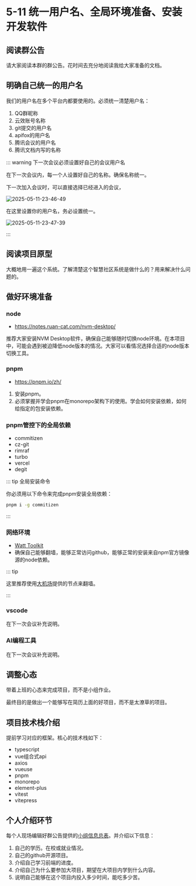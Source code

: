 # 5-11 统一用户名、全局环境准备、安装开发软件

## 阅读群公告

请大家阅读本群的群公告。花时间去充分地阅读我给大家准备的文档。

## 明确自己统一的用户名

我们的用户名在多个平台内都要使用的。必须统一清楚用户名：

1. QQ群昵称
2. 云效账号名称
3. git提交的用户名
4. apifox的用户名
5. 腾讯会议的用户名
6. 腾讯文档内写的名称

::: warning 下一次会议必须设置好自己的会议用户名

在下一次会议内，每一个人设置好自己的名称。确保名称统一。

下一次加入会议时，可以直接选择已经进入的会议，

![2025-05-11-23-46-49](https://s2.loli.net/2025/05/11/xnVKeHuLq2Zhdtk.png)

在这里设置你的用户名，务必设置统一。

![2025-05-11-23-47-39](https://s2.loli.net/2025/05/11/NtdmnZzW3Oyge84.png)

:::

## 阅读项目原型

大概地用一遍这个系统。了解清楚这个智慧社区系统是做什么的？用来解决什么问题的。

## 做好环境准备

### node

- https://notes.ruan-cat.com/nvm-desktop/

推荐大家安装NVM Desktop软件，确保自己能够随时切换node环境。在本项目中，可能会遇到被迫降低node版本的情况。大家可以看情况选择合适的node版本切换工具。

### pnpm

- https://pnpm.io/zh/

1. 安装pnpm。
2. 必须掌握并学会pnpm在monorepo架构下的使用。学会如何安装依赖，如何给指定的包安装依赖。

### pnpm管控下的全局依赖

- commitizen
- cz-git
- rimraf
- turbo
- vercel
- degit

::: tip 全局安装命令

你必须用以下命令来完成pnpm安装全局依赖：

```bash
pnpm i -g commitizen
```

:::

### 网络环境

- [Watt Toolkit](https://steampp.net/)
- 确保自己能够翻墙，能够正常访问github，能够正常的安装来自npm官方镜像源的node依赖。

::: tip

这里推荐使用[大机场](https://bigairport-mirror.com/)提供的节点来翻墙。

:::

### vscode

在下一次会议补充说明。

### AI编程工具

在下一次会议补充说明。

## 调整心态

带着上班的心态来完成项目，而不是小组作业。

最终目的是做出一个能够写在简历上面的好项目，而不是太潦草的项目。

## 项目技术栈介绍

提前学习对应的框架。核心的技术栈如下：

- typescript
- vue组合式api
- axios
- vueuse
- pnpm
- monorepo
- element-plus
- vitest
- vitepress

## 个人介绍环节

每个人现场编辑好群公告提供的[小组信息总表](https://docs.qq.com/sheet/DTURndGZLenZzV05h)。并介绍以下信息：

1. 自己的学历。在校或就业情况。
2. 自己的github开源项目。
3. 介绍自己学习前端的进度。
4. 介绍自己为什么要参加大项目，期望在大项目内学到什么内容。
5. 说明自己能够在这个项目内投入多少时间，能吃多少苦。
